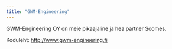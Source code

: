 ```yaml
---
title: "GWM-Engineering"
---
```

GWM-Engineering OY on meie pikaajaline ja hea partner Soomes.

 
Koduleht: http://www.gwm-engineering.fi